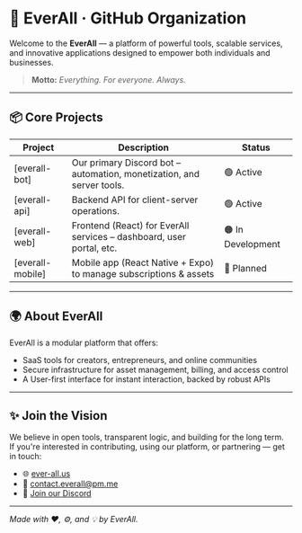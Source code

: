 # 🪪 EverAll · GitHub Organization

Welcome to the **EverAll**  — a platform of powerful tools, scalable services, and innovative applications designed to empower both individuals and businesses.

> **Motto:** _Everything. For everyone. Always._

---

## 📦 Core Projects

| Project          | Description                                                           | Status            |
| ---------------- | --------------------------------------------------------------------- | ----------------- |
| [everall-bot]    | Our primary Discord bot – automation, monetization, and server tools. | 🟢 Active         |
| [everall-api]    | Backend API for client-server operations.                             | 🟢 Active         |
| [everall-web]    | Frontend (React) for EverAll services – dashboard, user portal, etc.  | 🟠 In Development |
| [everall-mobile] | Mobile app (React Native + Expo) to manage subscriptions & assets     | 🔵 Planned        |

---

## 🌍 About EverAll

EverAll is a modular platform that offers:

- SaaS tools for creators, entrepreneurs, and online communities  
- Secure infrastructure for asset management, billing, and access control  
- A User-first interface for instant interaction, backed by robust APIs 

---

## ✨ Join the Vision

We believe in open tools, transparent logic, and building for the long term.  
If you're interested in contributing, using our platform, or partnering — get in touch:

- 🌐 [ever-all.us](https://ever-all.us)
- 📧 [contact.everall@pm.me](mailto:contact.everall@pm.me)
- 🤖 [Join our Discord](https://discord.gg/pWpSpneeUe)

---

 _Made with ❤️, ⚙️, and 💡 by EverAll._
